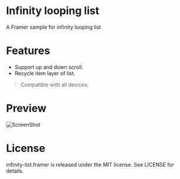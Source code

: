 # Infinity looping list
A Framer sample for infinity looping list

# Features
- Support up and down scroll.
- Recycle item layer of list.

> Compatible with all devices.

# Preview
![ScreenShot](screenrecord.gif)

# License
infinity-list.framer is released under the MIT license. See LICENSE for details.
